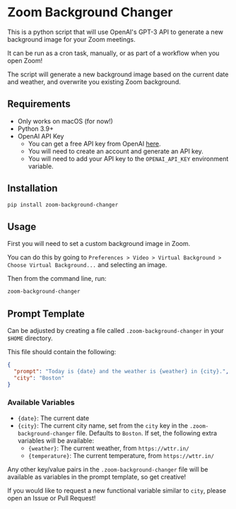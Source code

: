# Zoom Background Changer

This is a python script that will use OpenAI's GPT-3 API to generate a new background image for your Zoom meetings.

It can be run as a cron task, manually, or as part of a workflow when you open Zoom!

The script will generate a new background image based on the current date and weather, and overwrite you existing Zoom background.

## Requirements

- Only works on macOS (for now!)
- Python 3.9+
- OpenAI API Key
  - You can get a free API key from OpenAI [here](https://platform.openai.com/).
  - You will need to create an account and generate an API key.
  - You will need to add your API key to the `OPENAI_API_KEY` environment variable.

## Installation

```bash
pip install zoom-background-changer
```

## Usage

First you will need to set a custom background image in Zoom.

You can do this by going to `Preferences > Video > Virtual Background > Choose Virtual Background...` and selecting an image.

Then from the command line, run:
```bash
zoom-background-changer
```

## Prompt Template

Can be adjusted by creating a file called `.zoom-background-changer` in your `$HOME` directory.

This file should contain the following:

```json
{
  "prompt": "Today is {date} and the weather is {weather} in {city}.",
  "city": "Boston"
}
```

### Available Variables

- `{date}`: The current date
- `{city}`: The current city name, set from the `city` key in the `.zoom-background-changer` file. Defaults to `Boston`. If set, the following extra variables will be available:
  - `{weather}`: The current weather, from `https://wttr.in/`
  - `{temperature}`: The current temperature, from `https://wttr.in/`

Any other key/value pairs in the `.zoom-background-changer` file will be available as variables in the prompt template, so get creative!

If you would like to request a new functional variable similar to `city`, please open an Issue or Pull Request!
